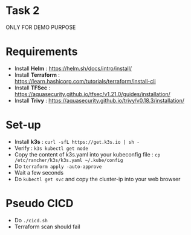 # Task 2

ONLY FOR DEMO PURPOSE

# Requirements

- Install **Helm** : https://helm.sh/docs/intro/install/
- Install **Terraform** : https://learn.hashicorp.com/tutorials/terraform/install-cli
- Install **TFSec** : https://aquasecurity.github.io/tfsec/v1.21.0/guides/installation/
- Install **Trivy** : https://aquasecurity.github.io/trivy/v0.18.3/installation/

# Set-up

- Install **k3s** : `curl -sfL https://get.k3s.io | sh -`
- Verify : `k3s kubectl get node`
- Copy the content of k3s.yaml into your kubeconfig file : `cp /etc/rancher/k3s/k3s.yaml ~/.kube/config`
- Do `terraform apply -auto-approve`
- Wait a few seconds
- Do `kubectl get svc` and copy the cluster-ip into your web browser

# Pseudo CICD

- Do `./cicd.sh`
- Terraform scan should fail

